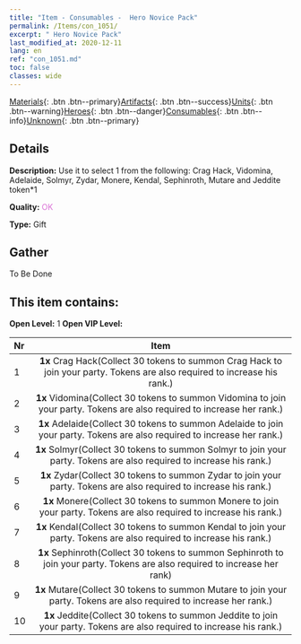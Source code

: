 ```yaml
---
title: "Item - Consumables -  Hero Novice Pack"
permalink: /Items/con_1051/
excerpt: " Hero Novice Pack"
last_modified_at: 2020-12-11
lang: en
ref: "con_1051.md"
toc: false
classes: wide
---
```

 [Materials](/Items/){: .btn .btn--primary}[Artifacts](/Items/Artifacts/){: .btn .btn--success}[Units](/Items/Units/){: .btn .btn--warning}[Heroes](/Items/Heroes/){: .btn .btn--danger}[Consumables](/Items/Consumables/){: .btn .btn--info}[Unknown](/Items/Unknown/){: .btn .btn--primary}

## Details
 **Description:** Use it to select 1 from the following: Crag Hack, Vidomina, Adelaide, Solmyr, Zydar, Monere, Kendal, Sephinroth, Mutare and Jeddite token*1

 **Quality:** <span style="color: #DA70D6">OK</span>

 **Type:** Gift

## Gather

  To Be Done

## This item contains:

 **Open Level:** 1
 **Open VIP Level:** 

  | Nr |      Item    |
  |:---|:------------:|
  | 1 |  **1x** Crag Hack(Collect 30 tokens to summon Crag Hack to join your party. Tokens are also required to increase his rank.) | 
  | 2 |  **1x** Vidomina(Collect 30 tokens to summon Vidomina to join your party. Tokens are also required to increase her rank.) | 
  | 3 |  **1x** Adelaide(Collect 30 tokens to summon Adelaide to join your party. Tokens are also required to increase her rank.) | 
  | 4 |  **1x** Solmyr(Collect 30 tokens to summon Solmyr to join your party. Tokens are also required to increase his rank.) | 
  | 5 |  **1x** Zydar(Collect 30 tokens to summon Zydar to join your party. Tokens are also required to increase his rank.) | 
  | 6 |  **1x** Monere(Collect 30 tokens to summon Monere to join your party. Tokens are also required to increase his rank.) | 
  | 7 |  **1x** Kendal(Collect 30 tokens to summon Kendal to join your party. Tokens are also required to increase his rank.) | 
  | 8 |  **1x** Sephinroth(Collect 30 tokens to summon Sephinroth to join your party. Tokens are also required to increase her rank) | 
  | 9 |  **1x** Mutare(Collect 30 tokens to summon Mutare to join your party. Tokens are also required to increase her rank.) | 
  | 10 |  **1x** Jeddite(Collect 30 tokens to summon Jeddite to join your party. Tokens are also required to increase his rank.) | 

